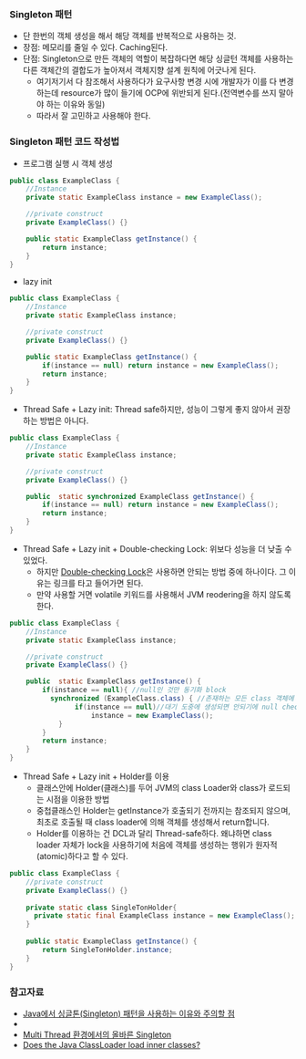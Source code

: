 ### Singleton 패턴
- 단 한번의 객체 생성을 해서 해당 객체를 반복적으로 사용하는 것.
- 장점: 메모리를 줄일 수 있다. Caching된다.
- 단점: Singleton으로 만든 객체의 역할이 복잡하다면 해당 싱글턴 객체를 사용하는 다른 객체간의 결합도가 높아져서 객체지향 설계 원칙에 어긋나게 된다.
  * 여기저기서 다 참조해서 사용하다가 요구사항 변경 시에 개발자가 이를 다 변경하는데 resource가 많이 들기에 OCP에 위반되게 된다.(전역변수를 쓰지 말아야 하는 이유와 동일)
  * 따라서 잘 고민하고 사용해야 한다.
  

### Singleton 패턴 코드 작성법

- 프로그램 실행 시 객체 생성

```java
public class ExampleClass {
    //Instance
    private static ExampleClass instance = new ExampleClass();

    //private construct
    private ExampleClass() {}

    public static ExampleClass getInstance() {
        return instance;
    }
}
```

- lazy init

```java
public class ExampleClass {
    //Instance
    private static ExampleClass instance;

    //private construct
    private ExampleClass() {}

    public static ExampleClass getInstance() {
        if(instance == null) return instance = new ExampleClass();
        return instance;
    }
}
```

- Thread Safe + Lazy init: Thread safe하지만, 성능이 그렇게 좋지 않아서 권장하는 방법은 아니다.

```java
public class ExampleClass {
    //Instance
    private static ExampleClass instance;

    //private construct
    private ExampleClass() {}

    public  static synchronized ExampleClass getInstance() {
        if(instance == null) return instance = new ExampleClass();
        return instance;
    }
}
```

- Thread Safe + Lazy init + Double-checking Lock: 위보다 성능을 더 낮출 수 있었다.
  * 하지만 [Double-checking Lock](https://github.com/HaeUlNam/TIL/blob/master/DesignPattern/Singleton_DCL%EC%9D%84%20%EC%93%B0%EB%A9%B4%20%EC%95%88%EB%90%98%EB%8A%94%20%EC%9D%B4%EC%9C%A0.md)은 사용하면 안되는 방법 중에 하나이다. 그 이유는 링크를 타고 들어가면 된다.
  * 만약 사용할 거면 volatile 키워드를 사용해서 JVM reodering을 하지 않도록 한다.
```java
public class ExampleClass {
    //Instance
    private static ExampleClass instance;

    //private construct
    private ExampleClass() {}

    public  static ExampleClass getInstance() {
        if(instance == null){ //null인 것만 동기화 block
          synchronized (ExampleClass.class) { //존재하는 모든 class 객체에 lock을 거는 것.
                if(instance == null)//대기 도중에 생성되면 안되기에 null check 한번 더!
                    instance = new ExampleClass();
            }
        }
        return instance;
    }
}
```

- Thread Safe + Lazy init + Holder를 이용
  * 클래스안에 Holder(클래스)를 두어 JVM의 class Loader와 class가 로드되는 시점을 이용한 방법
  * 중첩클래스인 Holder는 getInstance가 호출되기 전까지는 참조되지 않으며, 최초로 호출될 때 class loader에 의해 객체를 생성해서 return합니다.
  * Holder를 이용하는 건 DCL과 달리 Thread-safe하다. 왜냐하면 class loader 자체가 lock을 사용하기에 처음에 객체를 생성하는 행위가 원자적(atomic)하다고 할 수 있다.

```java
public class ExampleClass {
    //private construct
    private ExampleClass() {}
    
    private static class SingleTonHolder{
      private static final ExampleClass instance = new ExampleClass();
    }
    
    public static ExampleClass getInstance() {
        return SingleTonHolder.instance;
    }
}
```


### 참고자료
- [Java에서 싱글톤(Singleton) 패턴을 사용하는 이유와 주의할 점](https://elfinlas.github.io/2019/09/23/java-singleton/)
- [](https://jongyoungcha.tistory.com/entry/%EC%8B%B1%EA%B8%80%ED%84%B4-%ED%8C%A8%ED%84%B4%EC%9D%98-%EC%9E%A5%EC%A0%90%EA%B3%BC-%EB%8B%A8%EC%A0%90)
- [Multi Thread 환경에서의 올바른 Singleton](https://medium.com/@joongwon/multi-thread-%ED%99%98%EA%B2%BD%EC%97%90%EC%84%9C%EC%9D%98-%EC%98%AC%EB%B0%94%EB%A5%B8-singleton-578d9511fd42)
- [Does the Java ClassLoader load inner classes?](https://stackoverflow.com/questions/24538509/does-the-java-classloader-load-inner-classes)
